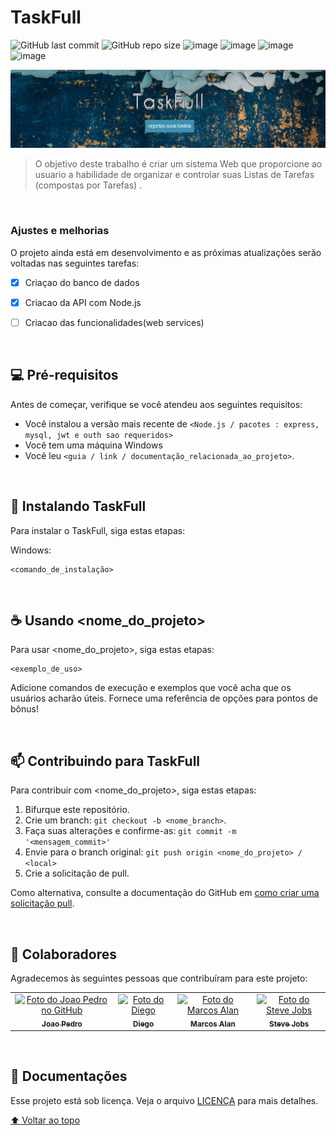 # TaskFull


![GitHub last commit](https://img.shields.io/github/last-commit/papaganesha/TaskFull?style=for-the-badge)
![GitHub repo size](https://img.shields.io/github/repo-size/papaganesha/TaskFull?style=for-the-badge)
![image](https://img.shields.io/badge/JavaScript-323330?style=for-the-badge&logo=javascript&logoColor=F7DF1E)
![image](https://img.shields.io/badge/Node.js-43853D?style=for-the-badge&logo=node.js&logoColor=white)
![image](https://img.shields.io/badge/Express.js-404D59?style=for-the-badge)
![image](https://img.shields.io/badge/MySQL-00000F?style=for-the-badge&logo=mysql&logoColor=white)





<img src="banner_readme.PNG" alt="Banner Taskfull">

> O objetivo deste trabalho é criar um sistema Web que proporcione ao usuario a habilidade de organizar e controlar suas Listas de Tarefas (compostas por Tarefas) .

<br>

### Ajustes e melhorias

O projeto ainda está em desenvolvimento e as próximas atualizações serão voltadas nas seguintes tarefas:

- [x] Criaçao do banco de dados
- [x] Criacao da API com Node.js
- [ ] Criacao das funcionalidades(web services)


<br>

## 💻 Pré-requisitos

Antes de começar, verifique se você atendeu aos seguintes requisitos:
<!---Estes são apenas requisitos de exemplo. Adicionar, duplicar ou remover conforme necessário--->
* Você instalou a versão mais recente de `<Node.js / pacotes : express, mysql, jwt e outh sao requeridos>`
* Você tem uma máquina Windows
* Você leu `<guia / link / documentação_relacionada_ao_projeto>`.

<br>

## 🚀 Instalando TaskFull

Para instalar o TaskFull, siga estas etapas:

Windows:
```
<comando_de_instalação>
```

<br>

## ☕ Usando <nome_do_projeto>

Para usar <nome_do_projeto>, siga estas etapas:

```
<exemplo_de_uso>
```

Adicione comandos de execução e exemplos que você acha que os usuários acharão úteis. Fornece uma referência de opções para pontos de bônus!


<br>

## 📫 Contribuindo para TaskFull
<!---Se o seu README for longo ou se você tiver algum processo ou etapas específicas que deseja que os contribuidores sigam, considere a criação de um arquivo CONTRIBUTING.md separado--->
Para contribuir com <nome_do_projeto>, siga estas etapas:

1. Bifurque este repositório.
2. Crie um branch: `git checkout -b <nome_branch>`.
3. Faça suas alterações e confirme-as: `git commit -m '<mensagem_commit>'`
4. Envie para o branch original: `git push origin <nome_do_projeto> / <local>`
5. Crie a solicitação de pull.

Como alternativa, consulte a documentação do GitHub em [como criar uma solicitação pull](https://help.github.com/en/github/collaborating-with-issues-and-pull-requests/creating-a-pull-request).


<br>

## 🤝 Colaboradores

Agradecemos às seguintes pessoas que contribuíram para este projeto:

<table>
  <tr>
    <td align="center">
      <a href="#">
        <img src="https://avatars.githubusercontent.com/u/32704567?v=4" width="100px;" alt="Foto do Joao Pedro no GitHub"/><br>
        <sub>
          <b>Joao Pedro</b>
        </sub>
      </a>
    </td>
    <td align="center">
      <a href="#">
        <img src="https://avatars.githubusercontent.com/u/23509904?v=4" width="100px;" alt="Foto do Diego"/><br>
        <sub>
          <b>Diego</b>
        </sub>
      </a>
    </td>
    <td align="center">
      <a href="#">
        <img src="https://avatars3.githubusercontent.com/u/31936044" width="100px;" alt="Foto do Marcos Alan"/><br>
        <sub>
          <b>Marcos Alan</b>
        </sub>
      </a>
    </td>
       <td align="center">
      <a href="#">
        <img src="https://avatars3.githubusercontent.com/u/31936044" width="100px;" alt="Foto do Steve Jobs"/><br>
        <sub>
          <b>Steve Jobs</b>
        </sub>
      </a>
    </td>
  </tr>
</table>



<br>

## 📝 Documentações

Esse projeto está sob licença. Veja o arquivo [LICENÇA](LICENSE.md) para mais detalhes.

[⬆ Voltar ao topo](#nome-do-projeto)<br>
